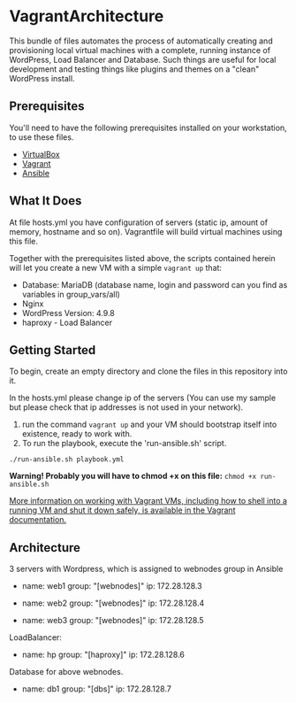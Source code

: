 # VagrantArchitecture

This bundle of files automates the process of automatically creating and provisioning local virtual machines with a complete, running instance of WordPress, Load Balancer and Database. Such things are useful for local development and testing things like plugins and themes on a "clean" WordPress install.

## Prerequisites

You'll need to have the following prerequisites installed on your workstation, to use these files.

* [VirtualBox](https://www.virtualbox.org/)
* [Vagrant](http://www.vagrantup.com/)
* [Ansible](https://www.ansible.com/)

## What It Does

At file hosts.yml you have configuration of servers (static ip, amount of memory, hostname and so on). Vagrantfile will build virtual machines using this file.

Together with the prerequisites listed above, the scripts contained herein will let you create a new VM with a simple `vagrant up` that:

* Database: MariaDB (database name, login and password can you find as variables in group_vars/all)
* Nginx
* WordPress Version: 4.9.8
* haproxy - Load Balancer

## Getting Started

To begin, create an empty directory and clone the files in this repository into it.

In the hosts.yml please change ip of the servers (You can use my sample but please check that ip addresses is not used in your network).

1. run the command `vagrant up` and your VM should bootstrap itself into existence, ready to work with.
2. To run the playbook, execute the 'run-ansible.sh' script.

`./run-ansible.sh playbook.yml`

__Warning! Probably you will have to chmod +x on this file:__ `chmod +x run-ansible.sh`

[More information on working with Vagrant VMs, including how to shell into a running VM and shut it down safely, is available in the Vagrant documentation.](http://docs.vagrantup.com/v2/getting-started/index.html)

## Architecture                                                                                                
 
3 servers with Wordpress, which is assigned to webnodes group in Ansible 
 
- name: web1
  group: "[webnodes]"
  ip: 172.28.128.3

- name: web2
  group: "[webnodes]"
  ip: 172.28.128.4

- name: web3
  group: "[webnodes]"
  ip: 172.28.128.5

LoadBalancer:

- name: hp
  group: "[haproxy]"
  ip: 172.28.128.6

Database for above webnodes.

- name: db1
  group: "[dbs]"
  ip: 172.28.128.7





